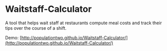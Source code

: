 # Waitstaff-Calculator
A tool that helps wait staff at restaurants compute meal costs and track their tips over the course of a shift. 

Demo: [http://populationtwo.github.io/Waitstaff-Calculator/](http://populationtwo.github.io/Waitstaff-Calculator/)
